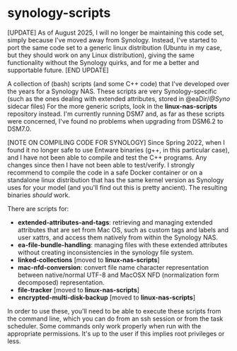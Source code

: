 # synology-scripts
[UPDATE] As of August 2025, I will no longer be maintaining this code set, simply because I've moved away from Synology. Instead, I've started to port the same code set to a generic linux distribution (Ubuntu in my case, but they should work on any Linux distribution), giving the same functionality without the Synology quirks, and for me a better and supportable future. [END UPDATE]

A collection of (bash) scripts (and some C++ code) that I've developed over the years for a Synology NAS.
These scripts are very Synology-specific (such as the ones dealing with extended attributes, stored in @eaDir/*@Syno* sidecar files)
For the more generic scripts, look in the **linux-nas-scripts** repository instead.
I'm currently running DSM7 and, as far as these scripts were concerned, I've found no problems when upgrading from DSM6.2 to DSM7.0.

[NOTE ON COMPILING CODE FOR SYNOLOGY] Since Spring 2022, when I found it no longer safe to use Entware binaries (g++, in this particular case), and I have not been able to compile and test the C++ programs. Any changes since then I have not been able to test/verify. I strongly recommend to compile the code in a safe Docker container or on a standalone linux distribution that has the same kernel version as Synology uses for your model (and you'll find out this is pretty ancient). The resulting binaries _should_ work.

There are scripts for:
- **extended-attributes-and-tags**: retrieving and managing extended attributes that are set from Mac OS, such as custom tags and labels and user xattrs, and access them natively from within the Synology NAS.
- **ea-file-bundle-handling**: managing files with these extended attributes without creating inconsistencies in the synology file system.
- **linked-collections** [moved to  **linux-nas-scripts**]
- **mac-nfd-conversion**: convert file name character representation between native/normal UTF-8 and MacOSX NFD (normalization form decomposed) representation.
- **file-tracker** [moved to  **linux-nas-scripts**]
- **encrypted-multi-disk-backup** [moved to  **linux-nas-scripts**]

In order to use these, you'll need to be able to execute these scripts from the command line, which you can do from an ssh session or from the task scheduler. Some commands only work properly when run with the appropriate permissions. It's up to the user if this implies root privileges or less.

